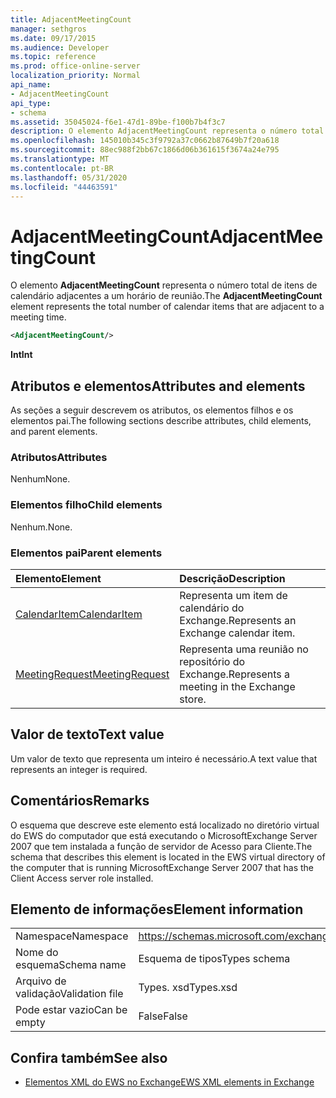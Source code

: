 ```yaml
---
title: AdjacentMeetingCount
manager: sethgros
ms.date: 09/17/2015
ms.audience: Developer
ms.topic: reference
ms.prod: office-online-server
localization_priority: Normal
api_name:
- AdjacentMeetingCount
api_type:
- schema
ms.assetid: 35045024-f6e1-47d1-89be-f100b7b4f3c7
description: O elemento AdjacentMeetingCount representa o número total de itens de calendário adjacentes a um horário de reunião.
ms.openlocfilehash: 145010b345c3f9792a37c0662b87649b7f20a618
ms.sourcegitcommit: 88ec988f2bb67c1866d06b361615f3674a24e795
ms.translationtype: MT
ms.contentlocale: pt-BR
ms.lasthandoff: 05/31/2020
ms.locfileid: "44463591"
---
```

# <a name="adjacentmeetingcount"></a><span data-ttu-id="8ac4b-103">AdjacentMeetingCount</span><span class="sxs-lookup"><span data-stu-id="8ac4b-103">AdjacentMeetingCount</span></span>

<span data-ttu-id="8ac4b-104">O elemento **AdjacentMeetingCount** representa o número total de itens de calendário adjacentes a um horário de reunião.</span><span class="sxs-lookup"><span data-stu-id="8ac4b-104">The **AdjacentMeetingCount** element represents the total number of calendar items that are adjacent to a meeting time.</span></span> 
  
```xml
<AdjacentMeetingCount/>
```

 <span data-ttu-id="8ac4b-105">**Int**</span><span class="sxs-lookup"><span data-stu-id="8ac4b-105">**Int**</span></span>
## <a name="attributes-and-elements"></a><span data-ttu-id="8ac4b-106">Atributos e elementos</span><span class="sxs-lookup"><span data-stu-id="8ac4b-106">Attributes and elements</span></span>

<span data-ttu-id="8ac4b-107">As seções a seguir descrevem os atributos, os elementos filhos e os elementos pai.</span><span class="sxs-lookup"><span data-stu-id="8ac4b-107">The following sections describe attributes, child elements, and parent elements.</span></span>
  
### <a name="attributes"></a><span data-ttu-id="8ac4b-108">Atributos</span><span class="sxs-lookup"><span data-stu-id="8ac4b-108">Attributes</span></span>

<span data-ttu-id="8ac4b-109">Nenhum</span><span class="sxs-lookup"><span data-stu-id="8ac4b-109">None.</span></span>
  
### <a name="child-elements"></a><span data-ttu-id="8ac4b-110">Elementos filho</span><span class="sxs-lookup"><span data-stu-id="8ac4b-110">Child elements</span></span>

<span data-ttu-id="8ac4b-111">Nenhum.</span><span class="sxs-lookup"><span data-stu-id="8ac4b-111">None.</span></span>
  
### <a name="parent-elements"></a><span data-ttu-id="8ac4b-112">Elementos pai</span><span class="sxs-lookup"><span data-stu-id="8ac4b-112">Parent elements</span></span>

|<span data-ttu-id="8ac4b-113">**Elemento**</span><span class="sxs-lookup"><span data-stu-id="8ac4b-113">**Element**</span></span>|<span data-ttu-id="8ac4b-114">**Descrição**</span><span class="sxs-lookup"><span data-stu-id="8ac4b-114">**Description**</span></span>|
|:-----|:-----|
|[<span data-ttu-id="8ac4b-115">CalendarItem</span><span class="sxs-lookup"><span data-stu-id="8ac4b-115">CalendarItem</span></span>](calendaritem.md) <br/> |<span data-ttu-id="8ac4b-116">Representa um item de calendário do Exchange.</span><span class="sxs-lookup"><span data-stu-id="8ac4b-116">Represents an Exchange calendar item.</span></span>  <br/> |
|[<span data-ttu-id="8ac4b-117">MeetingRequest</span><span class="sxs-lookup"><span data-stu-id="8ac4b-117">MeetingRequest</span></span>](meetingrequest.md) <br/> |<span data-ttu-id="8ac4b-118">Representa uma reunião no repositório do Exchange.</span><span class="sxs-lookup"><span data-stu-id="8ac4b-118">Represents a meeting in the Exchange store.</span></span>  <br/> |
   
## <a name="text-value"></a><span data-ttu-id="8ac4b-119">Valor de texto</span><span class="sxs-lookup"><span data-stu-id="8ac4b-119">Text value</span></span>

<span data-ttu-id="8ac4b-120">Um valor de texto que representa um inteiro é necessário.</span><span class="sxs-lookup"><span data-stu-id="8ac4b-120">A text value that represents an integer is required.</span></span>
  
## <a name="remarks"></a><span data-ttu-id="8ac4b-121">Comentários</span><span class="sxs-lookup"><span data-stu-id="8ac4b-121">Remarks</span></span>

<span data-ttu-id="8ac4b-122">O esquema que descreve este elemento está localizado no diretório virtual do EWS do computador que está executando o MicrosoftExchange Server 2007 que tem instalada a função de servidor de Acesso para Cliente.</span><span class="sxs-lookup"><span data-stu-id="8ac4b-122">The schema that describes this element is located in the EWS virtual directory of the computer that is running MicrosoftExchange Server 2007 that has the Client Access server role installed.</span></span>
  
## <a name="element-information"></a><span data-ttu-id="8ac4b-123">Elemento de informações</span><span class="sxs-lookup"><span data-stu-id="8ac4b-123">Element information</span></span>

|||
|:-----|:-----|
|<span data-ttu-id="8ac4b-124">Namespace</span><span class="sxs-lookup"><span data-stu-id="8ac4b-124">Namespace</span></span>  <br/> |https://schemas.microsoft.com/exchange/services/2006/types  <br/> |
|<span data-ttu-id="8ac4b-125">Nome do esquema</span><span class="sxs-lookup"><span data-stu-id="8ac4b-125">Schema name</span></span>  <br/> |<span data-ttu-id="8ac4b-126">Esquema de tipos</span><span class="sxs-lookup"><span data-stu-id="8ac4b-126">Types schema</span></span>  <br/> |
|<span data-ttu-id="8ac4b-127">Arquivo de validação</span><span class="sxs-lookup"><span data-stu-id="8ac4b-127">Validation file</span></span>  <br/> |<span data-ttu-id="8ac4b-128">Types. xsd</span><span class="sxs-lookup"><span data-stu-id="8ac4b-128">Types.xsd</span></span>  <br/> |
|<span data-ttu-id="8ac4b-129">Pode estar vazio</span><span class="sxs-lookup"><span data-stu-id="8ac4b-129">Can be empty</span></span>  <br/> |<span data-ttu-id="8ac4b-130">False</span><span class="sxs-lookup"><span data-stu-id="8ac4b-130">False</span></span>  <br/> |
   
## <a name="see-also"></a><span data-ttu-id="8ac4b-131">Confira também</span><span class="sxs-lookup"><span data-stu-id="8ac4b-131">See also</span></span>

- [<span data-ttu-id="8ac4b-132">Elementos XML do EWS no Exchange</span><span class="sxs-lookup"><span data-stu-id="8ac4b-132">EWS XML elements in Exchange</span></span>](ews-xml-elements-in-exchange.md)

